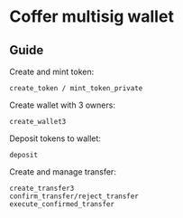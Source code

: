 # Coffer multisig wallet

## Guide

Create and mint token:
```
create_token / mint_token_private
```

Create wallet with 3 owners:
```
create_wallet3
```

Deposit tokens to wallet:
```
deposit
```

Create and manage transfer:
```
create_transfer3
confirm_transfer/reject_transfer
execute_confirmed_transfer
```


